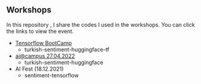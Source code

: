 ## Workshops
In this repository , I share the codes I used in the workshops. You can click the links to view the event.

* [Tensorflow BootCamp](https://www.youtube.com/watch?v=tFzSqW-I_G4)
  * turkish-sentiment-huggingface-tf 
* [ai@campus 27.04.2022](https://www.youtube.com/watch?v=cROZE_r0E0E)
  * turkish-sentiment-huggingface
* AI Fest (18.12.2021)
  * sentiment-tensorflow
